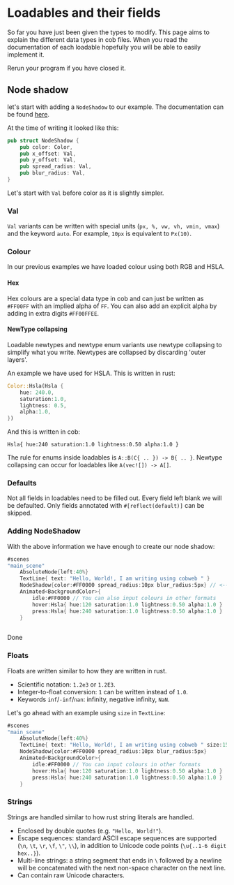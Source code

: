 # Loadables and their fields

So far you have just been given the types to modify. This page aims to explain the different data types in cob files.
When you read the documentation of each loadable hopefully you will be able to easily implement it.

Rerun your program if you have closed it.


## Node shadow

let's start with adding a `NodeShadow` to our example. The documentation can be found [here](https://docs.rs/bevy_cobweb_ui/latest/bevy_cobweb_ui/ui_bevy/struct.NodeShadow.html).

At the time of writing it looked like this:
```rust
pub struct NodeShadow {
    pub color: Color,
    pub x_offset: Val,
    pub y_offset: Val,
    pub spread_radius: Val,
    pub blur_radius: Val,
}
````

Let's start with `Val` before color as it is slightly simpler.

### Val

`Val` variants can be written with special units (`px, %, vw, vh, vmin, vmax`) and the keyword `auto`. For example, `10px` is equivalent to `Px(10)`.

### Colour

In our previous examples we have loaded colour using both RGB and HSLA.

#### Hex

Hex colours are a special data type in cob and can just be written as `#FF00FF` with an implied alpha of `FF`. You can also add an explicit alpha by adding in extra digits `#FF00FFEE`.

#### NewType collapsing

Loadable newtypes and newtype enum variants use newtype collapsing to simplify what you write. Newtypes are collapsed by discarding 'outer layers'.

An example we have used for HSLA. This is written in rust:

```rust
Color::Hsla(Hsla {
    hue: 240.0,
    saturation:1.0,
    lightness: 0.5,
    alpha:1.0,
})
```

And this is written in cob:

`Hsla{ hue:240 saturation:1.0 lightness:0.50 alpha:1.0 }`

The rule for enums inside loadables is `A::B(C{ .. }) -> B{ .. }`. Newtype collapsing can occur for loadables like `A(vec![]) -> A[]`.

### Defaults

Not all fields in loadables need to be filled out. Every field left blank we will be defaulted. Only fields annotated with `#[reflect(default)]` can be skipped.

### Adding NodeShadow

With the above information we have enough to create our node shadow:

```rust
#scenes
"main_scene"
    AbsoluteNode{left:40%}
    TextLine{ text: "Hello, World!, I am writing using cobweb " }
    NodeShadow{color:#FF0000 spread_radius:10px blur_radius:5px} // <-- our new node shadow
    Animated<BackgroundColor>{
        idle:#FF0000 // You can also input colours in other formats
        hover:Hsla{ hue:120 saturation:1.0 lightness:0.50 alpha:1.0 }
        press:Hsla{ hue:240 saturation:1.0 lightness:0.50 alpha:1.0 }
    }
    
```

Done

### Floats

Floats are written similar to how they are written in rust.

- Scientific notation: `1.2e3` or `1.2E3`.
- Integer-to-float conversion: `1` can be written instead of `1.0`.
- Keywords `inf`/`-inf`/`nan`: infinity, negative infinity, `NaN`.

Let's go ahead with an example using `size` in `TextLine`:

```rust
#scenes
"main_scene"
    AbsoluteNode{left:40%}
    TextLine{ text: "Hello, World!, I am writing using cobweb " size:150 } // <-- add the size here
    NodeShadow{color:#FF0000 spread_radius:10px blur_radius:5px}
    Animated<BackgroundColor>{
        idle:#FF0000 // You can input colours in other formats
        hover:Hsla{ hue:120 saturation:1.0 lightness:0.50 alpha:1.0 }
        press:Hsla{ hue:240 saturation:1.0 lightness:0.50 alpha:1.0 }
    }

````

### Strings

Strings are handled similar to how rust string literals are handled.

- Enclosed by double quotes (e.g. `"Hello, World!"`).
- Escape sequences: standard ASCII escape sequences are supported (`\n`, `\t`, `\r`, `\f`, `\"`, `\\`), in addition to Unicode code points (`\u{..1-6 digit hex..}`).
- Multi-line strings: a string segment that ends in `\` followed by a newline will be concatenated with the next non-space character on the next line.
- Can contain raw Unicode characters.
